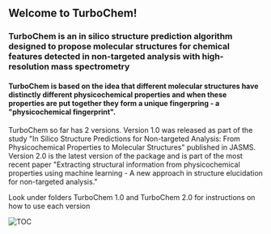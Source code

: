 ## Welcome to TurboChem!
### TurboChem is an in silico structure prediction algorithm designed to propose molecular structures for chemical features detected  in non-targeted analysis with high-resolution mass spectrometry
#### TurboChem is based on the idea that different molecular structures have distinctly different physicochemical properties and when these properties are put together they form a unique fingerpring - a "physicochemical fingerprint".

TurboChem so far has 2 versions. Version 1.0 was released as part of the study "In Silico Structure Predictions for Non-targeted Analysis: From Physicochemical Properties to Molecular Structures" published in JASMS. Version 2.0 is the latest version of the package and is part of the most recent paper "Extracting structural information from physicochemical properties using machine learning - A new approach in structure elucidation for non-targeted analysis." 

Look under folders TurboChem 1.0 and TurboChem 2.0 for instructions on how to use each version

![TOC](https://user-images.githubusercontent.com/56902317/233698843-7cc79273-4570-46fc-8e36-5dfaefba13c6.png)
